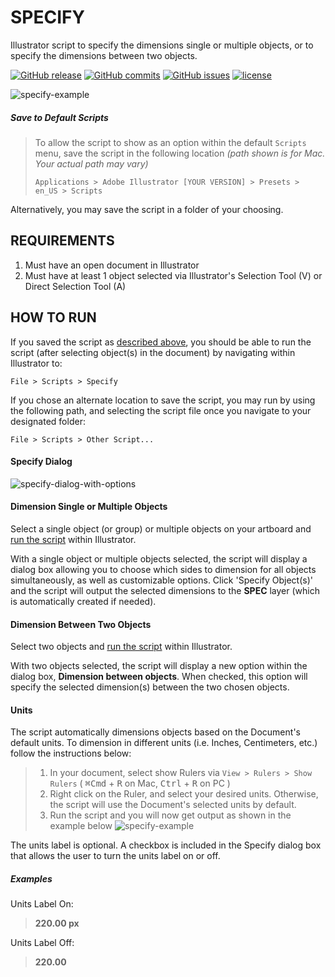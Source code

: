 # SPECIFY
Illustrator script to specify the dimensions single or multiple objects, or to specify the dimensions between two objects.

[![GitHub release](https://img.shields.io/github/release/adamdehaven/Specify.svg?maxAge=3600)](https://github.com/adamdehaven/Specify/archive/master.zip) 
[![GitHub commits](https://img.shields.io/github/commits-since/adamdehaven/Specify/v1.1.svg?maxAge=3600)](https://github.com/adamdehaven/Specify/compare/v1.1...master) 
[![GitHub issues](https://img.shields.io/github/issues/adamdehaven/Specify.svg?maxAge=3600)](https://github.com/adamdehaven/Specify/issues) 
[![license](https://img.shields.io/github/license/adamdehaven/Specify.svg?maxAge=3600)](https://raw.githubusercontent.com/adamdehaven/Specify/master/LICENSE)

![specify-example](https://raw.githubusercontent.com/adamdehaven/Specify/master/specify-example.jpg)

##### Save to Default Scripts
> To allow the script to show as an option within the default `Scripts` menu, save the script in the following location _(path shown is for Mac. Your actual path may vary)_
> ```
> Applications > Adobe Illustrator [YOUR VERSION] > Presets > en_US > Scripts
> ```

Alternatively, you may save the script in a folder of your choosing.

## REQUIREMENTS
1. Must have an open document in Illustrator
2. Must have at least 1 object selected via Illustrator's Selection Tool (V) or Direct Selection Tool (A)

## HOW TO RUN
If you saved the script as [described above](#save-to-default-scripts), you should be able to run the script (after selecting object(s) in the document) by navigating within Illustrator to:
```
File > Scripts > Specify
```
If you chose an alternate location to save the script, you may run by using the following path, and selecting the script file once you navigate to your designated folder:
```
File > Scripts > Other Script...
```

#### Specify Dialog
![specify-dialog-with-options](https://raw.githubusercontent.com/adamdehaven/Specify/master/specify-dialog-with-options.png)

#### Dimension Single or Multiple Objects
Select a single object (or group) or multiple objects on your artboard and [run the script](#how-to-run) within Illustrator.

With a single object or multiple objects selected, the script will display a dialog box allowing you to choose which sides to dimension for all objects simultaneously, as well as customizable options. Click 'Specify Object(s)' and the script will output the selected dimensions to the **SPEC** layer (which is automatically created if needed).

#### Dimension Between Two Objects
Select two objects and [run the script](#how-to-run) within Illustrator.

With two objects selected, the script will display a new option within the dialog box, **Dimension between objects**. When checked, this option will specify the selected dimension(s) between the two chosen objects.

#### Units
The script automatically dimensions objects based on the Document's default units. To dimension in different units (i.e. Inches, Centimeters, etc.) follow the instructions below:
> 1. In your document, select show Rulers via `View > Rulers > Show Rulers` ( <kbd>⌘Cmd</kbd> + <kbd>R</kbd> on Mac, <kbd>Ctrl</kbd> + <kbd>R</kbd> on PC )
> 2. Right click on the Ruler, and select your desired units. Otherwise, the script will use the Document's selected units by default.
> 3. Run the script and you will now get output as shown in the example below
![specify-example](https://raw.githubusercontent.com/adamdehaven/Specify/master/specify-example.jpg)

The units label is optional. A checkbox is included in the Specify dialog box that allows the user to turn the units label on or off.
##### Examples
Units Label On: 
> **220.00 px**

Units Label Off: 
> **220.00**
